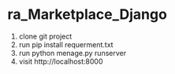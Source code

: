 # ra_Marketplace_Django
1. clone git project
2. run pip install requerment.txt
3. run python menage.py runserver
4. visit http://localhost:8000
